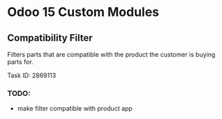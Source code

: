 # Odoo 15 Custom Modules

## Compatibility Filter

Filters parts that are compatible with the product the
customer is buying parts for.

Task ID: 2869113

### TODO:
- make filter compatible with product app